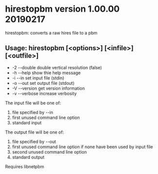 # hirestopbm version 1.00.00 20190217

hirestopbm: converts a raw hires file to a pbm

## Usage: hirestopbm [&lt;options&gt;]  [&lt;infile&gt;]  [&lt;outfile&gt;]

- -2 --double  double vertical resolution (false)
- -h --help    show thie help message
- -i --in      set input file (stdin)
- -o --out     set output file (stdout)
- -V --version get version information
- -v --verbose increase verbosity
	
The input file will be one of:

1. file specified by --in
2. first unused command line option
3. standard input
	
The output file will be one of:

1. file specified by --out
2. first unused command line option if none have been used by input file
3. second unused command line option
4. standard output
	
Requires libnetpbm
